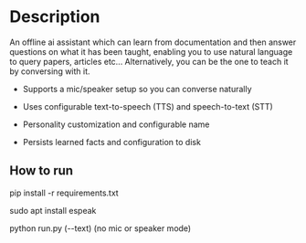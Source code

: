 # Description

An offline ai assistant which can learn from documentation and then answer questions on what it has been taught, enabling you to use natural language to query papers, articles etc... Alternatively, you can be the one to teach it by conversing with it.

- Supports a mic/speaker setup so you can converse naturally
  
- Uses configurable text-to-speech (TTS) and speech-to-text (STT)
  
- Personality customization and configurable name
  
- Persists learned facts and configuration to disk

## How to run

pip install -r requirements.txt

sudo apt install espeak

python run.py (--text)      (no mic or speaker mode)


